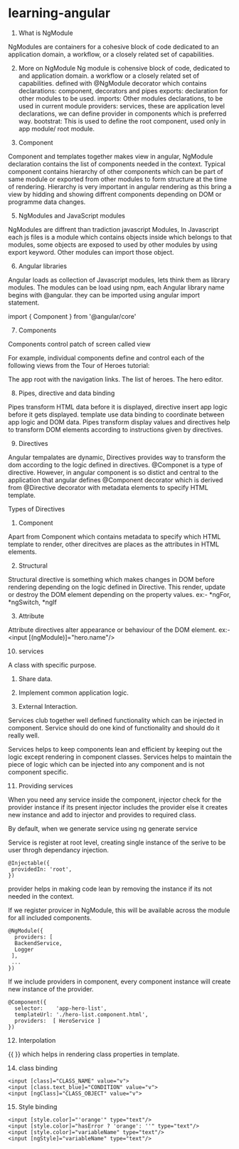 # learning-angular
1. What is NgModule

NgModules are containers for a cohesive block of code dedicated to an application domain, a workflow, or a closely related set of capabilities. 

2. More on NgModule
Ng module is cohensive block of code, dedicated to and application domain. a workflow or a closely related set of capabilities.
defined with @NgModule decorator which contains
declarations: component, decorators and pipes
exports: declaration for other modules to be used.
imports: Other modules declarations, to be used in current module
providers: services, these are application level declarations, we can define provider in components which is preferred way.
bootstrat: This is used to define the root component, used only in app module/ root module.

4. Component

Component and templates together makes view in angular, NgModule declaration contains the list of components needed in the context.
Typical component contains hierarchy of other components which can be part of same module or exported from other modules to form structure at the time of rendering.
Hierarchy is very important in angular rendering as this bring a view by hidding and showing diffrent components depending on DOM or programme data changes.

5. NgModules and JavaScript modules

NgModules are diffrent
than tradiction javascript Modules, In Javascript each js files is a module which contains objects inside which belongs to that modules, some objects are exposed to used by other modules by using export keyword. Other modules can import those object.

6. Angular libraries

Angular loads as collection of Javascript modules, lets think them as library modules. The modules can be load using npm, each  Angular library name begins with @angular. they can be imported using angular import statement.

import { Component } from '@angular/core'

7. Components 

Components control patch of screen called view

For example, individual components define and control each of the following views from the Tour of Heroes tutorial:

The app root with the navigation links.
The list of heroes.
The hero editor.

8. Pipes, directive and data binding

Pipes transform HTML data before it is displayed, directive insert app logic before it gets displayed. template use data binding to coordinate between app logic and DOM data.
Pipes transform display values and directives help to transform DOM elements according to instructions given by directives.

9. Directives

Angular tempalates are dynamic, Directives provides way to transform the dom according to the logic defined in directives.
@Componet is a type of directive. However, in angular component is so distict and central to the application that angular defines @Component decorator which is derived from @Directive decorator with metadata elements to specify HTML template.

Types of Directives

1. Component

Apart from Component which contains metadata to specify which HTML template to render, other direcitves are places as the attributes in HTML elements.

2. Structural

Structural directive is something which makes changes in DOM before rendering depending on the logic defined in Directive. This render, update or destroy the DOM element depending on the property values. ex:- *ngFor, *ngSwitch, *ngIf

3. Attribute

Attribute directives alter appearance or behaviour of the DOM element. ex:- <input [(ngModule)]="hero.name"/>

10. services

A class with specific purpose.

1. Share data.

2. Implement common application logic.

3. External Interaction.

Services club together well defined functionality which can be injected in component. Service should do one kind of functionality and should do it really well.

Services helps to keep components lean and efficient by keeping out the logic except rendering in component classes.
Services helps to maintain the piece of logic which can be injected into any component and is not component specific.

11. Providing services

When you need any service inside the component, injector check for the provider instance if its present injector includes the provider else it creates new instance and add to injector and provides to required class.

By default, when we generate service using ng generate service

Service is register at root level, creating single instance of the serive to be user throgh dependancy injection.

```
@Injectable({
 providedIn: 'root',
})
```

provider helps in making code lean by removing the instance if its not needed in the context.


If we register provicer in NgModule, this will be available across the module for all included components.

```
@NgModule({
  providers: [
  BackendService,
  Logger
 ],
 ...
})
```

If we include providers in component, every component instance will create new instance of the provider.

```
@Component({
  selector:    'app-hero-list',
  templateUrl: './hero-list.component.html',
  providers:  [ HeroService ]
})
```

12. Interpolation

{{ }} which helps in rendering class properties in template.

14. class binding

```
<input [class]="CLASS_NAME" value="v">
<input [class.text_blue]="CONDITION" value="v">
<input [ngClass]="CLASS_OBJECT" value="v">

```

15. Style binding

```
<input [style.color]="'orange'" type="text"/>
<input [style.color]="hasError ? 'orange': ''" type="text"/>
<input [style.color]="variableName" type="text"/>
<input [ngStyle]="variableName" type="text"/>
```





